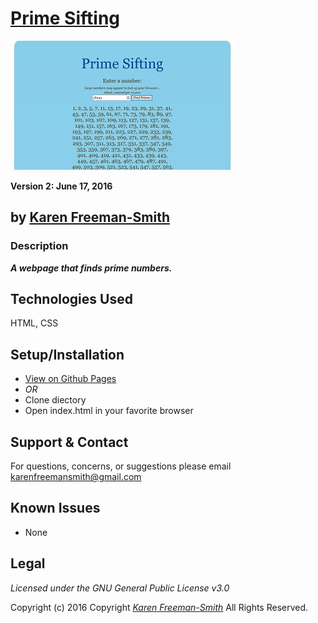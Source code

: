 # [Prime Sifting](http://karenfreemansmith.github.io/primeshifting)
![project screenshot](/img/screenshot.jpg)

__Version 2: June 17, 2016__
## by [Karen Freeman-Smith](http://karenfreemansmith.github.io)

### Description
__*A webpage that finds prime numbers.*__

## Technologies Used
HTML, CSS

## Setup/Installation
* [View on Github Pages](https://karenfreemansmith.github.io/EpicIntroWk1-PetWebsite)
* _OR_
* Clone diectory 
* Open index.html in your favorite browser

## Support & Contact
For questions, concerns, or suggestions please email karenfreemansmith@gmail.com

## Known Issues
* None

## Legal
*Licensed under the GNU General Public License v3.0*

Copyright (c) 2016 Copyright _[Karen Freeman-Smith](https://karenfreemansmith.github.io)_ All Rights Reserved.
